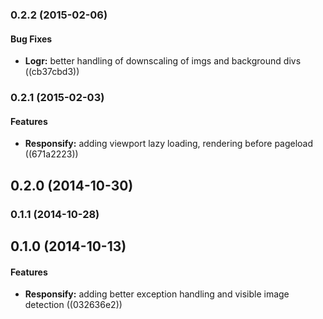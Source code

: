 <a name="0.2.2"></a>
### 0.2.2 (2015-02-06)


#### Bug Fixes

* **Logr:** better handling of downscaling of imgs and background divs ((cb37cbd3))


<a name="0.2.1"></a>
### 0.2.1 (2015-02-03)


#### Features

* **Responsify:** adding viewport lazy loading, rendering before pageload ((671a2223))


<a name="0.2.0"></a>
## 0.2.0 (2014-10-30)


<a name="0.1.1"></a>
### 0.1.1 (2014-10-28)


<a name="0.1.0"></a>
## 0.1.0 (2014-10-13)


#### Features

* **Responsify:** adding better exception handling and visible image detection ((032636e2))

